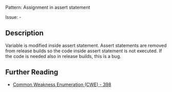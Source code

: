 Pattern: Assignment in assert statement

Issue: -

## Description

Variable is modified inside assert statement. Assert statements are removed from release builds so the code inside assert statement is not executed. If the code is needed also in release builds, this is a bug.

## Further Reading

* [Common Weakness Enumeration (CWE) - 398](https://cwe.mitre.org/data/definitions/398.html)